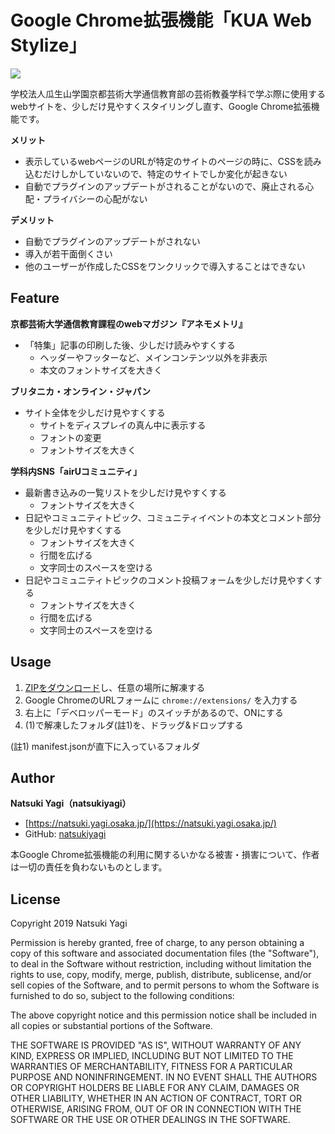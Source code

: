 # Google Chrome拡張機能「KUA Web Stylize」

![](https://img.shields.io/github/license/mashape/apistatus.svg)

学校法人瓜生山学園京都芸術大学通信教育部の芸術教養学科で学ぶ際に使用するwebサイトを、少しだけ見やすくスタイリングし直す、Google Chrome拡張機能です。

**メリット**

- 表示しているwebページのURLが特定のサイトのページの時に、CSSを読み込むだけしかしていないので、特定のサイトでしか変化が起きない
- 自動でプラグインのアップデートがされることがないので、廃止される心配・プライバシーの心配がない

**デメリット**

- 自動でプラグインのアップデートがされない
- 導入が若干面倒くさい
- 他のユーザーが作成したCSSをワンクリックで導入することはできない

## Feature

**京都芸術大学通信教育課程のwebマガジン『アネモメトリ』**

- 「特集」記事の印刷した後、少しだけ読みやすくする
  - ヘッダーやフッターなど、メインコンテンツ以外を非表示
  - 本文のフォントサイズを大きく

**ブリタニカ・オンライン・ジャパン**

- サイト全体を少しだけ見やすくする
  - サイトをディスプレイの真ん中に表示する
  - フォントの変更
  - フォントサイズを大きく

**学科内SNS「airUコミュニティ」**

- 最新書き込みの一覧リストを少しだけ見やすくする
  - フォントサイズを大きく
- 日記やコミュニティトピック、コミュニティイベントの本文とコメント部分を少しだけ見やすくする
  - フォントサイズを大きく
  - 行間を広げる
  - 文字同士のスペースを空ける
- 日記やコミュニティトピックのコメント投稿フォームを少しだけ見やすくする
  - フォントサイズを大きく
  - 行間を広げる
  - 文字同士のスペースを空ける

## Usage

1. [ZIPをダウンロード](https://github.com/natsukiyagi/anemo-print-stylize/archive/master.zip)し、任意の場所に解凍する
1. Google ChromeのURLフォームに `chrome://extensions/` を入力する
1. 右上に「デベロッパーモード」のスイッチがあるので、ONにする
1. (1)で解凍したフォルダ(註1)を、ドラッグ&ドロップする

(註1) manifest.jsonが直下に入っているフォルダ

## Author

**Natsuki Yagi（natsukiyagi）**

- [https://natsuki.yagi.osaka.jp/](https://natsuki.yagi.osaka.jp/)
- GitHub: [natsukiyagi](https://github.com/natsukiyagi)

本Google Chrome拡張機能の利用に関するいかなる被害・損害について、作者は一切の責任を負わないものとします。

## License

Copyright 2019 Natsuki Yagi

Permission is hereby granted, free of charge, to any person obtaining a copy of this software and associated documentation files (the "Software"), to deal in the Software without restriction, including without limitation the rights to use, copy, modify, merge, publish, distribute, sublicense, and/or sell copies of the Software, and to permit persons to whom the Software is furnished to do so, subject to the following conditions:

The above copyright notice and this permission notice shall be included in all copies or substantial portions of the Software.

THE SOFTWARE IS PROVIDED "AS IS", WITHOUT WARRANTY OF ANY KIND, EXPRESS OR IMPLIED, INCLUDING BUT NOT LIMITED TO THE WARRANTIES OF MERCHANTABILITY, FITNESS FOR A PARTICULAR PURPOSE AND NONINFRINGEMENT. IN NO EVENT SHALL THE AUTHORS OR COPYRIGHT HOLDERS BE LIABLE FOR ANY CLAIM, DAMAGES OR OTHER LIABILITY, WHETHER IN AN ACTION OF CONTRACT, TORT OR OTHERWISE, ARISING FROM, OUT OF OR IN CONNECTION WITH THE SOFTWARE OR THE USE OR OTHER DEALINGS IN THE SOFTWARE.
